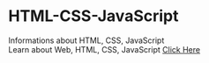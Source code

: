 # HTML-CSS-JavaScript
Informations about HTML, CSS, JavaScript<br>
Learn about Web, HTML, CSS, JavaScript <a href="https://shinhy2026.github.io/HTML-CSS-JavaScript/main.html">Click Here</a>
